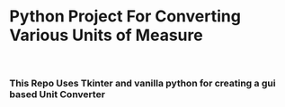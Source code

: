 <h1>Python Project For Converting Various Units of Measure</h1>
<br>
<h3>This Repo Uses Tkinter and vanilla python for creating a gui based Unit Converter</h3>
<br>